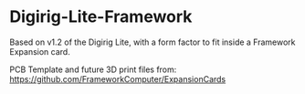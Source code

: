# Digirig-Lite-Framework

Based on v1.2 of the Digirig Lite, with a form factor to fit inside a Framework Expansion card.

PCB Template and future 3D print files from: https://github.com/FrameworkComputer/ExpansionCards